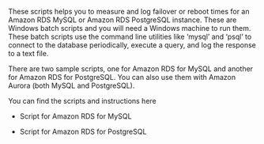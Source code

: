 These scripts helps you to measure and log failover or reboot times for an
Amazon RDS MySQL or Amazon RDS PostgreSQL instance. These are Windows batch
scripts and you will need a Windows machine to run them. These batch scripts use
the command line utilities like ‘mysql’ and ‘psql’ to connect to the database
periodically, execute a query, and log the response to a text file.

There are two sample scripts, one for Amazon RDS for MySQL and another for
Amazon RDS for PostgreSQL. You can also use them with Amazon Aurora (both MySQL
and PostgreSQL).

You can find the scripts and instructions here

-   Script for Amazon RDS for MySQL

-   Script for Amazon RDS for PostgreSQL
